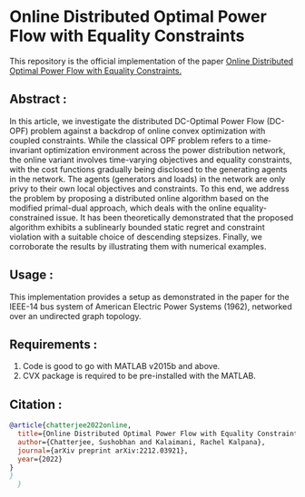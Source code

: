 # Online Distributed Optimal Power Flow with Equality Constraints
This repository is the official implementation of the paper [Online Distributed Optimal Power Flow with Equality Constraints.](https://arxiv.org/abs/2212.03921)

## Abstract :

In this article, we investigate the distributed DC-Optimal Power Flow (DC-OPF) problem against a backdrop of online convex optimization with coupled constraints. While the classical OPF problem refers to a time-invariant optimization environment across the power distribution network, the online variant involves time-varying objectives and equality constraints, with the cost functions gradually being disclosed to the generating agents in the network. The agents (generators and loads) in the network are only privy to their own local objectives and constraints. To this end, we address the problem by proposing a distributed online algorithm based on the modified primal-dual approach, which deals with the online equality-constrained issue. It has been theoretically demonstrated that the proposed algorithm exhibits a sublinearly bounded static regret and constraint violation with a suitable choice of descending stepsizes. Finally, we corroborate the results by illustrating them with numerical examples.

## Usage : 

This implementation provides a setup as demonstrated in the paper for the IEEE-14 bus system of American Electric Power Systems (1962), networked over an undirected graph topology. 

## Requirements :

1. Code is good to go with MATLAB v2015b and above.
2. CVX package is required to be pre-installed with the MATLAB.

## Citation : 


```bibtex
@article{chatterjee2022online,
  title={Online Distributed Optimal Power Flow with Equality Constraints},
  author={Chatterjee, Sushobhan and Kalaimani, Rachel Kalpana},
  journal={arXiv preprint arXiv:2212.03921},
  year={2022}
}
}
  }
```
